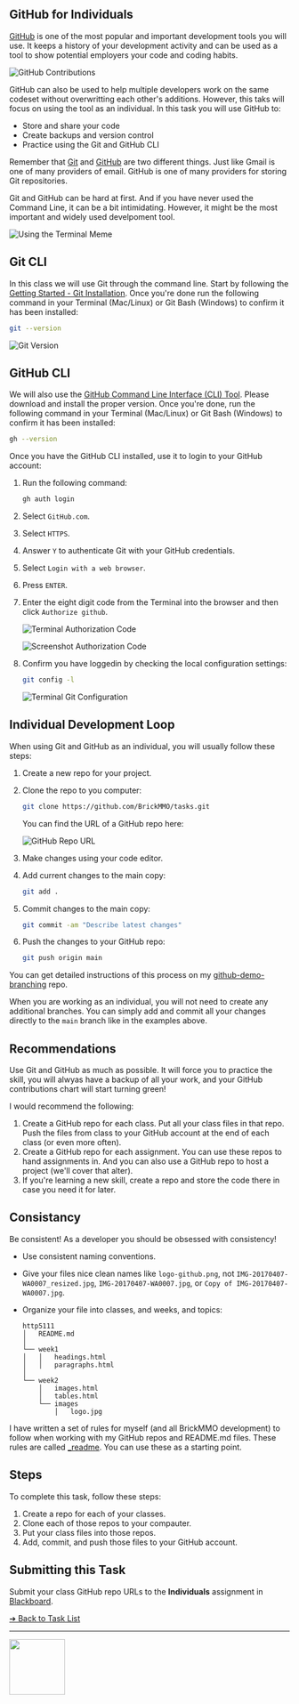 ## GitHub for Individuals

[GitHub](https://github.com/) is one of the most popular and important development tools you will use. It keeps a history of your development activity and can be used as a tool to show potential employers your code and coding habits. 

![GitHub Contributions](images/screenshot-contributions.png)

GitHub can also be used to help multiple developers work on the same codeset without overwritting each other's additions. However, this taks will focus on using the tool as an individual. In this task you will use GitHub to:

- Store and share your code
- Create backups and version control
- Practice using the Git and GitHub CLI

Remember that [Git](https://git-scm.com/) and [GitHub](https://github.com/) are two different things. Just like Gmail is one of many providers of email. GitHub is one of many providers for storing Git repositories. 

Git and GitHub can be hard at first. And if you have never used the Command Line, it can be a bit intimidating. However, it might be the most important and widely used develpoment tool.

![Using the Terminal Meme](images/meme-terminal.png)

## Git CLI

In this class we will use Git through the command line. Start by following the [Getting Started - Git Installation](https://git-scm.com/book/en/v2/Getting-Started-Installing-Git). Once you're done run the following command in your Terminal (Mac/Linux) or Git Bash (Windows) to confirm it has been installed:

```sh
git --version
```

![Git Version](images/terminal-git-version.png)

## GitHub CLI

We will also use the [GitHub Command Line Interface (CLI) Tool](https://cli.github.com/). Please download and install the proper version. Once you're done, run the following command in your Terminal (Mac/Linux) or Git Bash (Windows) to confirm it has been installed:

```sh
gh --version
```

Once you have the GitHub CLI installed, use it to login to your GitHub account:

1. Run the following command:

    ```sh
    gh auth login 
    ```

2. Select `GitHub.com`.
3. Select `HTTPS`.
4. Answer `Y` to authenticate Git with your GitHub credentials.
5. Select `Login with a web browser`.
6. Press `ENTER`.
7. Enter the eight digit code from the Terminal into the browser and then click `Authorize github`.

    ![Terminal Authorization Code](images/terminal-auth-code.png)

    ![Screenshot Authorization Code](images/screenshot-auth-code.png)

8. Confirm you have loggedin by checking the local configuration settings:

    ```sh
    git config -l
    ```

    ![Terminal Git Configuration](images/terminal-git-config.png)

## Individual Development Loop

When using Git and GitHub as an individual, you will usually follow these steps:

1. Create a new repo for your project.
2. Clone the repo to you computer:

    ```sh
    git clone https://github.com/BrickMMO/tasks.git
    ```
    
    You can find the URL of a GitHub repo here:

    ![GitHub Repo URL](images/screenshot-repo-url.png)

3. Make changes using your code editor.
4. Add current changes to the main copy:

    ```sh
    git add .
    ```

5. Commit changes to the main copy:

    ```sh
    git commit -am "Describe latest changes"
    ```

6. Push the changes to your GitHub repo:

    ```sh
    git push origin main
    ```

You can get detailed instructions of this process on my [github-demo-branching](https://github.com/codeadamca/github-demo-branching) repo. 

When you are working as an individual, you will not need to create any additional branches. You can simply add and commit all your changes directly to the `main` branch like in the examples above.

## Recommendations

Use Git and GitHub as much as possible. It will force you to practice the skill, you will alwyas have a backup of all your work, and your GitHub contributions chart will start turning green!

I would recommend the following:

1. Create a GitHub repo for each class. Put all your class files in that repo. Push the files from class to your GitHub account at the end of each class (or even more often). 
2. Create a GitHub repo for each assignment. You can use these repos to hand assignments in. And you can also use a GitHub repo to host a project (we'll cover that alter).
3. If you're learning a new skill, create a repo and store the code there in case you need it for later. 

## Consistancy

Be consistent! As a developer you should be obsessed with consistency!

- Use consistent naming conventions.
- Give your files nice clean names like `logo-github.png`, not `IMG-20170407-WA0007_resized.jpg`, `IMG-20170407-WA0007.jpg`, or `Copy of IMG-20170407-WA0007.jpg`.
- Organize your file into classes, and weeks, and topics:

    ```
    http5111
    │   README.md
    │
    └── week1
    │   │   headings.html
    │   │   paragraphs.html
    │
    └── week2
        │   images.html
        │   tables.html
        └── images
            │   logo.jpg
    ```

I have written a set of rules for myself (and all BrickMMO development) to follow when working with my GitHub repos and README.md files. These rules are called [_readme](https://readme.codeadam.ca/). You can use these as a starting point.

## Steps

To complete this task, follow these steps:

1. Create a repo for each of your classes.
2. Clone each of those repos to your compauter.
3. Put your class files into those repos. 
4. Add, commit, and push those files to your GitHub account.

## Submitting this Task

Submit your class GitHub repo URLs to the **Individuals** assignment in [Blackboard](https://learn.humber.ca/).

[&#10132; Back to Task List](/)

---

<a href="https://brickmmo.com">
<img src="https://brickmmo.com/images/brickmmo-logo-horizontal.jpg" width="100">
</a>
